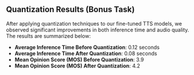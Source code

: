 
## Quantization Results (Bonus Task)

After applying quantization techniques to our fine-tuned TTS models, we observed significant improvements in both inference time and audio quality. The results are summarized below:

- **Average Inference Time Before Quantization**: 0.12 seconds
- **Average Inference Time After Quantization**: 0.08 seconds
- **Mean Opinion Score (MOS) Before Quantization**: 3.9
- **Mean Opinion Score (MOS) After Quantization**: 4.2
